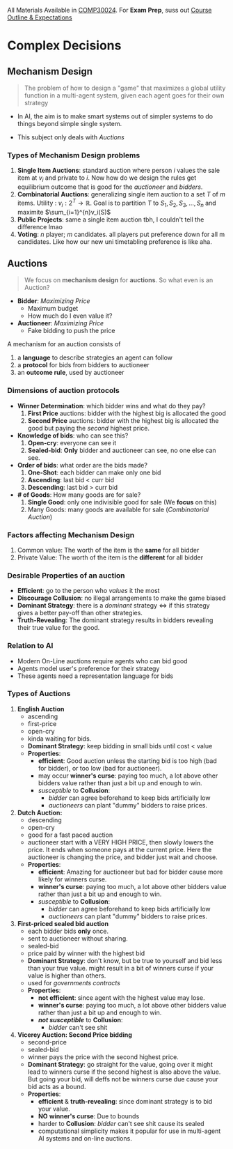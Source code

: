All Materials Available in [COMP30024](https://github.com/shromann/Data-Science-UniMelb/blob/main/COMP30024/). For **Exam Prep**, suss out [Course Outline & Expectations](https://github.com/shromann/Data-Science-UniMelb/blob/main/COMP30024/README.md)

# Complex Decisions      
## Mechanism Design
> The problem of how to design a "game" that maximizes a global utility function in a multi-agent system, given each agent goes for their own strategy

-  In AI, the aim is to make smart systems out of simpler systems to do things beyond simple single system. 

- This subject only deals with *Auctions*

###  Types of Mechanism Design problems
1. **Single Item Auctions**: standard auction where person $i$ values the sale item at $v_i$ and private to $i$. Now how do we design the rules get equilibrium outcome that is good for the *auctioneer* and *bidders*.
2. **Combinatorial Auctions**: generalizing single item auction to a set $T$ of $m$ items. Utility : $v_i:2^T \rightarrow \mathbb{R}$. Goal is to partition $T$ to $S_1, S_2, S_3,..., S_n$ and maximite $\sum_{i=1}^{n}v_i(S)$
3. **Public Projects**: same a single item auction tbh, I couldn't tell the difference lmao
4. **Voting**: $n$ player; $m$ candidates. all players put preference down for all m candidates. Like how our new uni timetabling preference is like aha.

## Auctions 
> We focus on **mechanism design** for **auctions**. So what even is an Auction?
   - **Bidder**: *Maximizing Price*
      - Maximum budget
      - How much do I even value it?
   - **Auctioneer**: *Maximizing Price*
      - Fake bidding to push the price

A mechanism for an auction consists of
1. a **language** to describe strategies an agent can follow
2. a **protocol** for bids from bidders to auctioneer
3. an **outcome rule**, used by auctioneer

### Dimensions of auction protocols
- **Winner Determination**: which bidder wins and what do they pay?
   1. **First Price** auctions: bidder with the highest big is allocated the good
   2. **Second Price** auctions: bidder with the highest big is allocated the good but paying the *second* highest price.
- **Knowledge of bids**: who can see this?
    1. **Open-cry**: everyone can see it
    2. **Sealed-bid**: **Only** bidder and auctioneer can see, no one else can see.
- **Order of bids**: what order are the bids made?
  1. **One-Shot**: each bidder can make only one bid
  2. **Ascending**: last bid < curr bid
  3. **Descending**: last bid > curr bid
- **# of Goods**: How many goods are for sale?
     1. **Single Good**: only one indivisible good for sale (We **focus** on this)
     2. Many Goods: many goods are available for sale (*Combinatorial Auction*)

### Factors affecting Mechanism Design
1. Common value: The worth of the item is the **same** for all bidder
2. Private Value: The worth of the item is the **different** for all bidder

### Desirable Properties of an **auction**
- **Efficient**: go to the person who *values* it the most
- **Discourage Collusion**: no illegal arrangements to make the game biased
- **Dominant Strategy**: there is a *dominant* strategy $\iff$ if this strategy gives a better pay-off than other strategies.
- **Truth-Revealing**: The dominant strategy results in bidders revealing their true value for the good. 

### Relation to **AI**
- Modern On-Line auctions require agents who can bid good
- Agents model user's preference for their strategy
- These agents need a representation language for bids

### Types of Auctions
1. **English Auction**
   - ascending
   - first-price
   - open-cry
   - kinda waiting for bids. 
   - **Dominant Strategy**: keep bidding in small bids until cost < value
   - **Properties**:
     - **efficient**: Good auction unless the starting bid is too high (bad for bidder), or too low (bad for auctioneer). 
     - may occur **winner's curse**: paying too much, a lot above other bidders value rather than just a bit up and enough to win.
     - *susceptible* to **Collusion**:
       - *bidder* can agree beforehand to keep bids artificially low
       - *auctioneers* can plant "dummy" bidders to raise prices. 
2. **Dutch Auction:**
   - descending
   - open-cry
   - good for a fast paced auction
   - auctioneer start with a VERY HIGH PRICE, then slowly lowers the price. It ends when someone pays at the current price. Here the auctioneer is changing the price, and bidder just wait and choose. 
   - **Properties**:
     - **efficient**: Amazing for auctioneer but bad for bidder cause more likely for winners curse. 
     - **winner's curse**: paying too much, a lot above other bidders value rather than just a bit up and enough to win.
     - *susceptible* to **Collusion**:
       - *bidder* can agree beforehand to keep bids artificially low
       - *auctioneers* can plant "dummy" bidders to raise prices. 
3. **First-priced sealed bid auction**
   - each bidder bids **only** once.
   - sent to auctioneer without sharing.
   - sealed-bid
   - price paid by winner with the highest bid
   - **Dominant Strategy**: don't know, but be true to yourself and bid less than your true value. might result in a bit of winners curse if your value is higher than others.
   - used for *governments contracts*
   - **Properties**:
     - **not efficient**: since agent with the highest value may lose.
     - **winner's curse**: paying too much, a lot above other bidders value rather than just a bit up and enough to win.
     - ***not susceptible*** to **Collusion**:
       - *bidder* can't see shit 
4. **Vicerey Auction: Second Price bidding**
   - second-price
   - sealed-bid
   - winner pays the price with the second highest price.
   - **Dominant Strategy**: go straight for the value, going over it might lead to winners curse if the second highest is also above the value. But going your bid, will deffs not be winners curse due cause your bid acts as a bound. 
   - **Properties**:
     - **efficient** & **truth-revealing**: since dominant strategy is to bid your value.
     - **NO** **winner's curse**: Due to bounds
     - harder to **Collusion**: *bidder* can't see shit cause its sealed
     - computational simplicity makes it popular for use in multi-agent AI systems and on-line auctions.